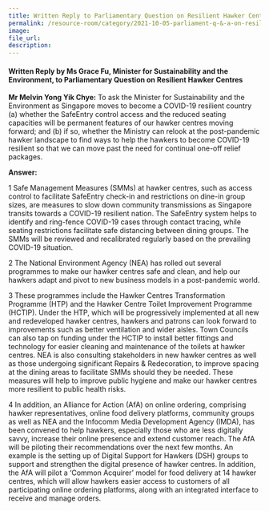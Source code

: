```yaml
---  
title: Written Reply to Parliamentary Question on Resilient Hawker Centres by Ms Grace Fu, Minister for Sustainability and the Environment  
permalink: /resource-room/category/2021-10-05-parliament-q-&-a-on-resilient-hawker-centres/  
image:  
file_url:  
description:  
---   
```


#### Written Reply by Ms Grace Fu, Minister for Sustainability and the Environment, to Parliamentary Question on Resilient Hawker Centres  

**Mr Melvin Yong Yik Chye:** To ask the Minister for Sustainability and the Environment as Singapore moves to become a COVID-19 resilient country (a) whether the SafeEntry control access and the reduced seating capacities will be permanent features of our hawker centres moving forward; and (b) if so, whether the Ministry can relook at the post-pandemic hawker landscape to find ways to help the hawkers to become COVID-19 resilient so that we can move past the need for continual one-off relief packages.

**Answer:**

1 Safe Management Measures (SMMs) at hawker centres, such as access control to facilitate SafeEntry check-in and restrictions on dine-in group sizes, are measures to slow down community transmissions as Singapore transits towards a COVID-19 resilient nation. The SafeEntry system helps to identify and ring-fence COVID-19 cases through contact tracing, while seating restrictions facilitate safe distancing between dining groups. The SMMs will be reviewed and recalibrated regularly based on the prevailing COVID-19 situation.  

2 The National Environment Agency (NEA) has rolled out several programmes to make our hawker centres safe and clean, and help our hawkers adapt and pivot to new business models in a post-pandemic world.  

3 These programmes include the Hawker Centres Transformation Programme (HTP) and the Hawker Centre Toilet Improvement Programme (HCTIP). Under the HTP, which will be progressively implemented at all new and redeveloped hawker centres, hawkers and patrons can look forward to improvements such as better ventilation and wider aisles. Town Councils can also tap on funding under the HCTIP to install better fittings and technology for easier cleaning and maintenance of the toilets at hawker centres.  NEA is also consulting stakeholders in new hawker centres as well as those undergoing significant Repairs & Redecoration, to improve spacing at the dining areas to facilitate SMMs should they be needed.  These measures will help to improve public hygiene and make our hawker centres more resilient to public health risks.  

4 In addition, an Alliance for Action (AfA) on online ordering, comprising hawker representatives, online food delivery platforms, community groups as well as NEA and the Infocomm Media Development Agency (IMDA), has been convened to help hawkers, especially those who are less digitally savvy, increase their online presence and extend customer reach. The AfA will be piloting their recommendations over the next few months. An example is the setting up of Digital Support for Hawkers (DSH) groups to support and strengthen the digital presence of hawker centres. In addition, the AfA will pilot a ‘Common Acquirer’ model for food delivery at 14 hawker centres, which will allow hawkers easier access to customers of all participating online ordering platforms, along with an integrated interface to receive and manage orders.  
